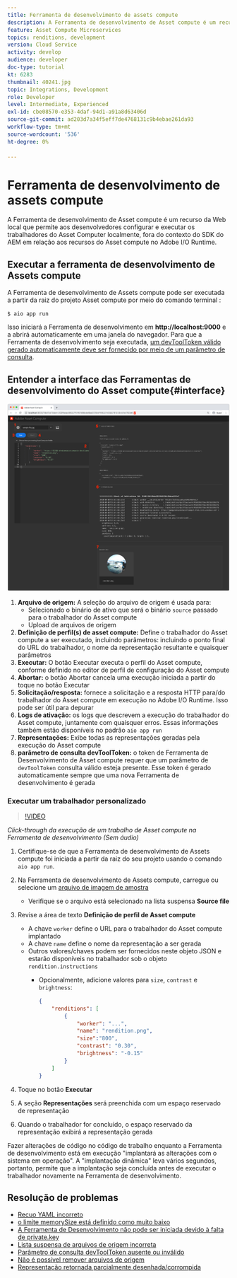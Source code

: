 ```yaml
---
title: Ferramenta de desenvolvimento de assets compute
description: A Ferramenta de desenvolvimento de Asset compute é um recurso da Web local que permite aos desenvolvedores configurar e executar os trabalhadores do Asset Computer localmente, fora do contexto do SDK do AEM em relação aos recursos do Asset compute no Adobe I/O Runtime.
feature: Asset Compute Microservices
topics: renditions, development
version: Cloud Service
activity: develop
audience: developer
doc-type: tutorial
kt: 6283
thumbnail: 40241.jpg
topic: Integrations, Development
role: Developer
level: Intermediate, Experienced
exl-id: cbe08570-e353-4daf-94d1-a91a8d63406d
source-git-commit: ad203d7a34f5eff7de4768131c9b4ebae261da93
workflow-type: tm+mt
source-wordcount: '536'
ht-degree: 0%

---
```


# Ferramenta de desenvolvimento de assets compute

A Ferramenta de desenvolvimento de Asset compute é um recurso da Web local que permite aos desenvolvedores configurar e executar os trabalhadores do Asset Computer localmente, fora do contexto do SDK do AEM em relação aos recursos do Asset compute no Adobe I/O Runtime.

## Executar a ferramenta de desenvolvimento de Assets compute

A Ferramenta de desenvolvimento de Assets compute pode ser executada a partir da raiz do projeto Asset compute por meio do comando terminal :

```
$ aio app run
```

Isso iniciará a Ferramenta de desenvolvimento em __http://localhost:9000__ e a abrirá automaticamente em uma janela do navegador. Para que a Ferramenta de desenvolvimento seja executada, [um devToolToken válido gerado automaticamente deve ser fornecido por meio de um parâmetro de consulta](#troubleshooting__devtooltoken).

## Entender a interface das Ferramentas de desenvolvimento do Asset compute{#interface}

![Ferramenta de desenvolvimento de assets compute](./assets/development-tool/asset-compute-dev-tool.png)

1. __Arquivo de origem:__ A seleção do arquivo de origem é usada para:
   + Selecionado o binário de ativo que será o binário `source` passado para o trabalhador do Asset compute
   + Upload de arquivos de origem
1. __Definição de perfil(s) de asset compute:__ Define o trabalhador do Asset compute a ser executado, incluindo parâmetros: incluindo o ponto final do URL do trabalhador, o nome da representação resultante e quaisquer parâmetros
1. __Executar:__ O botão Executar executa o perfil do Asset compute, conforme definido no editor de perfil de configuração do Asset compute
1. __Abortar:__ o botão Abortar cancela uma execução iniciada a partir do toque no botão Executar
1. __Solicitação/resposta:__ fornece a solicitação e a resposta HTTP para/do trabalhador do Asset compute em execução no Adobe I/O Runtime. Isso pode ser útil para depurar
1. __Logs de ativação:__ os logs que descrevem a execução do trabalhador do Asset compute, juntamente com quaisquer erros. Essas informações também estão disponíveis no padrão `aio app run`
1. __Representações:__ Exibe todas as representações geradas pela execução do Asset compute
1. __parâmetro de consulta devToolToken:__ o token de Ferramenta de Desenvolvimento de Asset compute requer que um parâmetro de  `devToolToken` consulta válido esteja presente. Esse token é gerado automaticamente sempre que uma nova Ferramenta de desenvolvimento é gerada

### Executar um trabalhador personalizado

>[!VIDEO](https://video.tv.adobe.com/v/40241?quality=12&learn=on)

_Click-through da execução de um trabalho de Asset compute na Ferramenta de desenvolvimento (Sem áudio)_

1. Certifique-se de que a Ferramenta de desenvolvimento de Assets compute foi iniciada a partir da raiz do seu projeto usando o comando `aio app run`.
1. Na Ferramenta de desenvolvimento de Assets compute, carregue ou selecione um [arquivo de imagem de amostra](../assets/samples/sample-file.jpg)
   + Verifique se o arquivo está selecionado na lista suspensa __Source file__
1. Revise a área de texto __Definição de perfil de Asset compute__
   + A chave `worker` define o URL para o trabalhador do Asset compute implantado
   + A chave `name` define o nome da representação a ser gerada
   + Outros valores/chaves podem ser fornecidos neste objeto JSON e estarão disponíveis no trabalhador sob o objeto `rendition.instructions`
      + Opcionalmente, adicione valores para `size`, `contrast` e `brightness`:

         ```json
         {
             "renditions": [
                 {
                     "worker": "...",
                     "name": "rendition.png",
                     "size":"800",
                     "contrast": "0.30",
                     "brightness": "-0.15"
                 }
             ]
         }
         ```

1. Toque no botão __Executar__
1. A seção __Representações__ será preenchida com um espaço reservado de representação
1. Quando o trabalhador for concluído, o espaço reservado da representação exibirá a representação gerada

Fazer alterações de código no código de trabalho enquanto a Ferramenta de desenvolvimento está em execução &quot;implantará as alterações com o sistema em operação&quot;. A &quot;implantação dinâmica&quot; leva vários segundos, portanto, permite que a implantação seja concluída antes de executar o trabalhador novamente na Ferramenta de desenvolvimento.

## Resolução de problemas

+ [Recuo YAML incorreto](../troubleshooting.md#incorrect-yaml-indentation)
+ [o limite memorySize está definido como muito baixo](../troubleshooting.md#memorysize-limit-is-set-too-low)
+ [A Ferramenta de Desenvolvimento não pode ser iniciada devido à falta de private.key](../troubleshooting.md#missing-private-key)
+ [Lista suspensa de arquivos de origem incorreta](../troubleshooting.md#source-files-dropdown-incorrect)
+ [Parâmetro de consulta devToolToken ausente ou inválido](../troubleshooting.md#missing-or-invalid-devtooltoken-query-parameter)
+ [Não é possível remover arquivos de origem](../troubleshooting.md#unable-to-remove-source-files)
+ [Representação retornada parcialmente desenhada/corrompida](../troubleshooting.md#rendition-returned-partially-drawn-or-corrupt)
